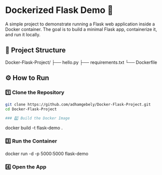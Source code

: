 # Dockerized Flask Demo 🐳

A simple project to demonstrate running a Flask web application inside a Docker container. The goal is to build a minimal Flask app, containerize it, and run it locally.

## 📂 Project Structure

Docker-Flask-Project/
 ├── hello.py
 ├── requirements.txt
 └── Dockerfile

## ⚙️ How to Run
### 1️⃣ Clone the Repository 
``` bash 
git clone https://github.com/adhamgebely/Docker-Flask-Project.git
cd Docker-Flask-Project

### 2️⃣ Build the Docker Image
```

docker build -t flask-demo .

### 3️⃣ Run the Container
docker run -d -p 5000:5000 flask-demo

### 4️⃣ Open the App 
